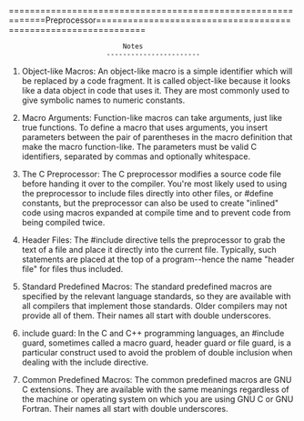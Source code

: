=============================================================Preprocessor===============================================================

								Notes
							-----------------------

1. Object-like Macros: An object-like macro is a simple identifier which will be replaced by a code fragment. It is called object-like because it looks like a data object in code that uses it. They are most commonly used to give symbolic names to numeric constants.

2. Macro Arguments: Function-like macros can take arguments, just like true functions. To define a macro that uses arguments, you insert parameters between the pair of parentheses in the macro definition that make the macro function-like. The parameters must be valid C identifiers, separated by commas and optionally whitespace.

3. The C Preprocessor: The C preprocessor modifies a source code file before handing it over to the compiler. You're most likely used to using the preprocessor to include files directly into other files, or #define constants, but the preprocessor can also be used to create "inlined" code using macros expanded at compile time and to prevent code from being compiled twice.

4. Header Files: The #include directive tells the preprocessor to grab the text of a file and place it directly into the current file. Typically, such statements are placed at the top of a program--hence the name "header file" for files thus included.

5. Standard Predefined Macros: The standard predefined macros are specified by the relevant language standards, so they are available with all compilers that implement those standards. Older compilers may not provide all of them. Their names all start with double underscores.

6. include guard: In the C and C++ programming languages, an #include guard, sometimes called a macro guard, header guard or file guard, is a particular construct used to avoid the problem of double inclusion when dealing with the include directive.

7. Common Predefined Macros: The common predefined macros are GNU C extensions. They are available with the same meanings regardless of the machine or operating system on which you are using GNU C or GNU Fortran. Their names all start with double underscores.

